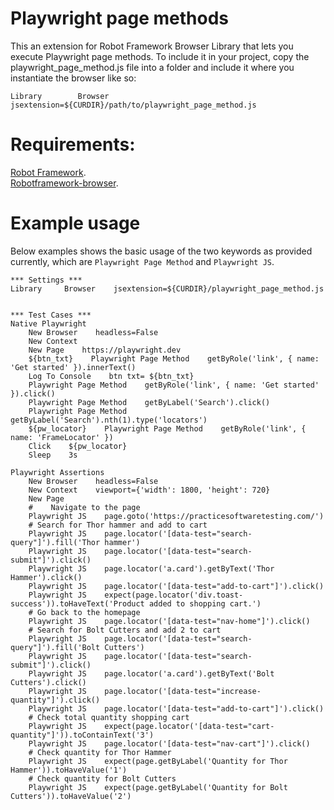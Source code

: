 # Playwright page methods
This an extension for Robot Framework Browser Library that lets you execute Playwright page methods.
To include it in your project, copy the playwright_page_method.js file into a folder and include it where you instantiate the browser like so:
```
Library        Browser    jsextension=${CURDIR}/path/to/playwright_page_method.js
```

# Requirements:
[Robot Framework](https://github.com/robotframework/robotframework#installation).<br>
[Robotframework-browser](https://github.com/MarketSquare/robotframework-browser?tab=readme-ov-file#installation-instructions).<br>

# Example usage
Below examples shows the basic usage of the two keywords as provided currently, which are `Playwright Page Method` and `Playwright JS`.

```
*** Settings ***
Library     Browser    jsextension=${CURDIR}/playwright_page_method.js


*** Test Cases ***
Native Playwright
    New Browser    headless=False
    New Context
    New Page    https://playwright.dev
    ${btn_txt}    Playwright Page Method    getByRole('link', { name: 'Get started' }).innerText()
    Log To Console    btn txt= ${btn_txt}
    Playwright Page Method    getByRole('link', { name: 'Get started' }).click()
    Playwright Page Method    getByLabel('Search').click()
    Playwright Page Method    getByLabel('Search').nth(1).type('locators')
    ${pw_locator}    Playwright Page Method    getByRole('link', { name: 'FrameLocator' })
    Click    ${pw_locator}
    Sleep    3s

Playwright Assertions
    New Browser    headless=False
    New Context    viewport={'width': 1800, 'height': 720}
    New Page
    #    Navigate to the page
    Playwright JS    page.goto('https://practicesoftwaretesting.com/')
    # Search for Thor hammer and add to cart
    Playwright JS    page.locator('[data-test="search-query"]').fill('Thor hammer')
    Playwright JS    page.locator('[data-test="search-submit"]').click()
    Playwright JS    page.locator('a.card').getByText('Thor Hammer').click()
    Playwright JS    page.locator('[data-test="add-to-cart"]').click()
    Playwright JS    expect(page.locator('div.toast-success')).toHaveText('Product added to shopping cart.')
    # Go back to the homepage
    Playwright JS    page.locator('[data-test="nav-home"]').click()
    # Search for Bolt Cutters and add 2 to cart
    Playwright JS    page.locator('[data-test="search-query"]').fill('Bolt Cutters')
    Playwright JS    page.locator('[data-test="search-submit"]').click()
    Playwright JS    page.locator('a.card').getByText('Bolt Cutters').click()
    Playwright JS    page.locator('[data-test="increase-quantity"]').click()
    Playwright JS    page.locator('[data-test="add-to-cart"]').click()
    # Check total quantity shopping cart
    Playwright JS    expect(page.locator('[data-test="cart-quantity"]')).toContainText('3')
    Playwright JS    page.locator('[data-test="nav-cart"]').click()
    # Check quantity for Thor Hammer
    Playwright JS    expect(page.getByLabel('Quantity for Thor Hammer')).toHaveValue('1')
    # Check quantity for Bolt Cutters
    Playwright JS    expect(page.getByLabel('Quantity for Bolt Cutters')).toHaveValue('2')


```

